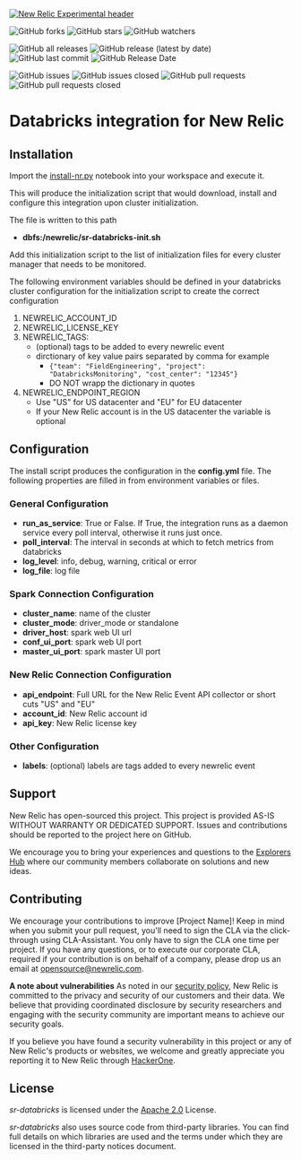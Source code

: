   
[![New Relic Experimental header](https://github.com/newrelic/opensource-website/raw/main/src/images/categories/Experimental.png)](https://opensource.newrelic.com/oss-category/#new-relic-experimental)

![GitHub forks](https://img.shields.io/github/forks/newrelic-experimental/sr-databricks?style=social)
![GitHub stars](https://img.shields.io/github/stars/newrelic-experimental/sr-databricks?style=social)
![GitHub watchers](https://img.shields.io/github/watchers/newrelic-experimental/sr-databricks?style=social)

![GitHub all releases](https://img.shields.io/github/downloads/newrelic-experimental/sr-databricks/total)
![GitHub release (latest by date)](https://img.shields.io/github/v/release/newrelic-experimental/sr-databricks)
![GitHub last commit](https://img.shields.io/github/last-commit/newrelic-experimental/sr-databricks)
![GitHub Release Date](https://img.shields.io/github/release-date/newrelic-experimental/sr-databricks)

![GitHub issues](https://img.shields.io/github/issues/newrelic-experimental/sr-databricks)
![GitHub issues closed](https://img.shields.io/github/issues-closed/newrelic-experimental/sr-databricks)
![GitHub pull requests](https://img.shields.io/github/issues-pr/newrelic-experimental/sr-databricks)
![GitHub pull requests closed](https://img.shields.io/github/issues-pr-closed/newrelic-experimental/sr-databricks)

# Databricks integration for New Relic
  
## Installation

Import the [install-nr.py](/install-nr.py) notebook into your workspace and execute it.

This will produce the initialization script that would download, install and configure this integration upon cluster initialization.

The file is written to this path

- **dbfs:/newrelic/sr-databricks-init.sh**

Add this initialization script to the list of initialization files for every cluster manager that needs to be monitored.

The following environment variables should be defined in your databricks cluster configuration for the initialization script to create the correct configuration

1. NEWRELIC_ACCOUNT_ID
2. NEWRELIC_LICENSE_KEY
3. NEWRELIC_TAGS:
    - (optional) tags to be added to every newrelic event
    - dirctionary of key value pairs separated by comma for example
      - `{"team": "FieldEngineering", "project": "DatabricksMonitoring", "cost_center": "12345"}`
      - DO NOT wrapp the dictionary in quotes
4. NEWRELIC_ENDPOINT_REGION
    - Use "US" for US datacenter and "EU" for EU datacenter
    - If your New Relic account is in the US datacenter the variable is optional

## Configuration

The install script produces the configuration in the **config.yml** file. The following properties are filled in from environment variables or files.

### General Configuration

- **run_as_service**: True or False. If True, the integration runs as a daemon service every poll interval, otherwise it runs just once.
- **poll_interval**: The interval in seconds at which to fetch metrics from databricks
- **log_level**: info, debug, warning, critical or error
- **log_file**: log file

### Spark Connection Configuration

- **cluster_name**: name of the cluster  
- **cluster_mode**: driver_mode or standalone
- **driver_host**: spark web UI url
- **conf_ui_port**: spark web UI port
- **master_ui_port**: spark master UI port

### New Relic Connection Configuration

- **api_endpoint**: Full URL for the New Relic Event API collector or short cuts "US" and "EU"
- **account_id**: New Relic account id
- **api_key**: New Relic license key

### Other Configuration

- **labels**: (optional) labels are tags added to every newrelic event

## Support

New Relic has open-sourced this project. This project is provided AS-IS WITHOUT WARRANTY OR DEDICATED SUPPORT. Issues and contributions should be reported to the project here on GitHub.

We encourage you to bring your experiences and questions to the [Explorers Hub](https://discuss.newrelic.com) where our community members collaborate on solutions and new ideas.

## Contributing

We encourage your contributions to improve [Project Name]! Keep in mind when you submit your pull request, you'll need to sign the CLA via the click-through using CLA-Assistant. You only have to sign the CLA one time per project. If you have any questions, or to execute our corporate CLA, required if your contribution is on behalf of a company, please drop us an email at <opensource@newrelic.com>.

**A note about vulnerabilities**
As noted in our [security policy](../../security/policy), New Relic is committed to the privacy and security of our customers and their data. We believe that providing coordinated disclosure by security researchers and engaging with the security community are important means to achieve our security goals.

If you believe you have found a security vulnerability in this project or any of New Relic's products or websites, we welcome and greatly appreciate you reporting it to New Relic through [HackerOne](https://hackerone.com/newrelic).

## License

*sr-databricks* is licensed under the [Apache 2.0](http://apache.org/licenses/LICENSE-2.0.txt) License.

*sr-databricks* also uses source code from third-party libraries. You can find full details on which libraries are used and the terms under which they are licensed in the third-party notices document.
